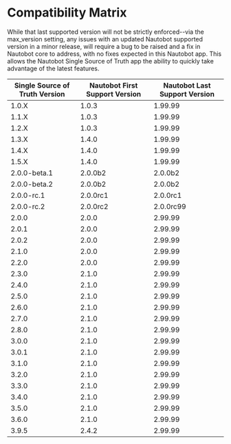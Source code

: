# Compatibility Matrix

While that last supported version will not be strictly enforced--via the max_version setting, any issues with an updated Nautobot supported version in a minor release, will require a bug to be raised and a fix in Nautobot core to address, with no fixes expected in this Nautobot app. This allows the Nautobot Single Source of Truth app the ability to quickly take advantage of the latest features.

| Single Source of Truth Version | Nautobot First Support Version | Nautobot Last Support Version |
|--------------------------------|--------------------------------| ----------------------------- |
| 1.0.X                          | 1.0.3                          | 1.99.99                       |
| 1.1.X                          | 1.0.3                          | 1.99.99                       |
| 1.2.X                          | 1.0.3                          | 1.99.99                       |
| 1.3.X                          | 1.4.0                          | 1.99.99                       |
| 1.4.X                          | 1.4.0                          | 1.99.99                       |
| 1.5.X                          | 1.4.0                          | 1.99.99                       |
| 2.0.0-beta.1                   | 2.0.0b2                        | 2.0.0b2                       |
| 2.0.0-beta.2                   | 2.0.0b2                        | 2.0.0b2                       |
| 2.0.0-rc.1                     | 2.0.0rc1                       | 2.0.0rc1                      |
| 2.0.0-rc.2                     | 2.0.0rc2                       | 2.0.0rc99                     |
| 2.0.0                          | 2.0.0                          | 2.99.99                       |
| 2.0.1                          | 2.0.0                          | 2.99.99                       |
| 2.0.2                          | 2.0.0                          | 2.99.99                       |
| 2.1.0                          | 2.0.0                          | 2.99.99                       |
| 2.2.0                          | 2.0.0                          | 2.99.99                       |
| 2.3.0                          | 2.1.0                          | 2.99.99                       |
| 2.4.0                          | 2.1.0                          | 2.99.99                       |
| 2.5.0                          | 2.1.0                          | 2.99.99                       |
| 2.6.0                          | 2.1.0                          | 2.99.99                       |
| 2.7.0                          | 2.1.0                          | 2.99.99                       |
| 2.8.0                          | 2.1.0                          | 2.99.99                       |
| 3.0.0                          | 2.1.0                          | 2.99.99                       |
| 3.0.1                          | 2.1.0                          | 2.99.99                       |
| 3.1.0                          | 2.1.0                          | 2.99.99                       |
| 3.2.0                          | 2.1.0                          | 2.99.99                       |
| 3.3.0                          | 2.1.0                          | 2.99.99                       |
| 3.4.0                          | 2.1.0                          | 2.99.99                       |
| 3.5.0                          | 2.1.0                          | 2.99.99                       |
| 3.6.0                          | 2.1.0                          | 2.99.99                       |
| 3.9.5                          | 2.4.2                          | 2.99.99                       |
